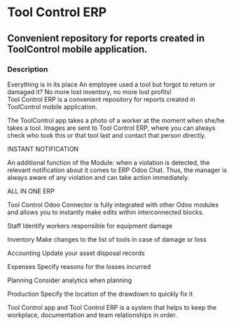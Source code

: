<h1>Tool Control ERP</h1>
<h2>Convenient repository for reports created in ToolControl mobile application.</h2>

<h3>Description</h3>

Everything is in its place 
An employee used a tool but forgot to return or damaged it? No more lost inventory, no more lost profits!  
Tool Control ERP is a convenient repository for reports created in ToolControl mobile application. 

The ToolControl app takes a photo of a worker at the moment when she/he takes a tool. 
Images are sent to Tool Control ERP, where you can always check who took this or that tool last and contact that person directly.  

INSTANT NOTIFICATION 

An additional function of the Module: when a violation is detected, the relevant notification about it comes to ERP Odoo Chat. Thus, the manager is always aware of any violation and can take action immediately. 

ALL IN ONE ERP 

Tool Control Odoo Connector is fully integrated with other Odoo modules and allows you to instantly make edits within interconnected blocks. 

Staff
Identify workers responsible for equipment damage

Inventory
Make changes to the list of tools in case of damage or loss

Accounting
Update your asset disposal records

Expenses
Specify reasons for the losses incurred

Planning
Consider analytics when planning 

Production 
Specify the location of the drawdown to quickly fix it

Tool Control app and Tool Control ERP is a system that helps to keep the workplace, documentation and team relationships in order. 
